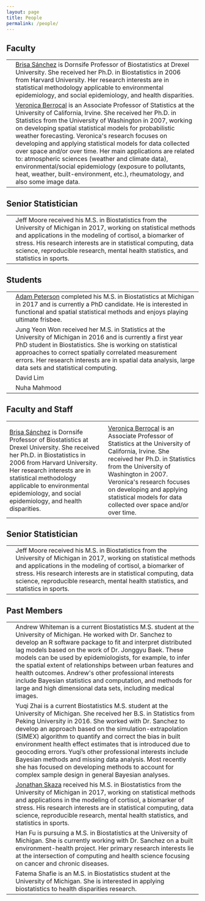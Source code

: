 ```yaml
---
layout: page
title: People
permalink: /people/
---
```


## Faculty

<table>
  <tbody>
    <tr>
      <td><div class="thumbbrisa"></div></td>
      <td> <a href="https://drexel.edu/dornsife/academics/faculty/Brisa%20Sanchez/">Brisa Sánchez</a> is Dornsife Professor of Biostatistics at Drexel University. She received her Ph.D. in Biostatistics in 2006 from Harvard University. Her research interests are in statistical methodology applicable to environmental epidemiology, and social epidemiology, and health disparities.</td>
    </tr>
    <tr>
      <td><div class="thumbberrocal"></div></td>
      <td><a href="https://www.stat.uci.edu/faculty/veronica-berrocal/">Veronica Berrocal</a> is an Associate Professor of Statistics at the University of California, Irvine. She received her Ph.D. in Statistics from the University of Washington in 2007, working on developing spatial statistical models for probabilistic weather forecasting. Veronica's research focuses on developing and applying statistical models for data collected over space and/or over time. Her main applications are related to: atmospheric sciences (weather and climate data), environmental/social epidemiology (exposure to pollutants, heat, weather, built-environment, etc.), rheumatology, and also some image data.</td>
    </tr>
  </tbody>
</table>

## Senior Statistician

<table>
  <tbody>
    <tr>
      <td><div class="thumbskaza"></div></td>
      <td> Jeff Moore received his M.S. in Biostatistics from the University of Michigan in 2017, working on statistical methods and applications in the modeling of cortisol, a biomarker of stress. His research interests are in statistical computing, data science, reproducible research, mental health statistics, and statistics in sports. </td>
    </tr>
  </tbody>
</table>


## Students

<table>
  <tbody>
    <tr>
      <td><div class="thumbpeterson"></div></td>
      <td> <a href="http://apeterson91.github.io/">Adam Peterson</a> completed his M.S. in Biostatistics at Michigan in 2017 and is currently a PhD candidate. He is interested in functional and spatial statistical methods and enjoys playing ultimate frisbee.</td>
    </tr>
     <tr>
      <td><div class="thumbjung"></div></td>
      <td>Jung Yeon Won received her M.S. in Statistics at the University of Michigan in 2016 and is currently a first year PhD student in Biostatistics. She is working on statistical approaches to correct spatially correlated measurement errors. Her research interests are in spatial data analysis, large data sets and statistical computing. </td>
    </tr>
     <tr>
      <td></td>
      <td>David Lim</td>
    </tr>
     <tr>
      <td></td>
      <td>Nuha Mahmood</td>
    </tr>
  </tbody>
</table>


## Faculty and Staff

<table>
  <tbody>
    <tr>
      <td><div class="thumbbrisa"></div></td>
      <td><div class="thumbberrocal"></div></td>
    </tr>
    <tr>
     <td> <a href="https://drexel.edu/dornsife/academics/faculty/Brisa%20Sanchez/">Brisa Sánchez</a> is Dornsife Professor of Biostatistics at Drexel University. She received her Ph.D. in Biostatistics in 2006 from Harvard University. Her research interests are in statistical methodology applicable to environmental epidemiology, and social epidemiology, and health disparities.</td>
      <td><a href="https://www.stat.uci.edu/faculty/veronica-berrocal/">Veronica Berrocal</a> is an Associate Professor of Statistics at the University of California, Irvine. She received her Ph.D. in Statistics from the University of Washington in 2007. Veronica's research focuses on developing and applying statistical models for data collected over space and/or over time. </td>
    </tr>
  </tbody>
</table>

## Senior Statistician

<table>
  <tbody>
    <tr>
      <td><div class="thumbskaza"></div></td>
      <td> Jeff Moore received his M.S. in Biostatistics from the University of Michigan in 2017, working on statistical methods and applications in the modeling of cortisol, a biomarker of stress. His research interests are in statistical computing, data science, reproducible research, mental health statistics, and statistics in sports. </td>
    </tr>
  </tbody>
</table>



## Past Members

<table>
  <tbody>
    <tr>
      <td><div class="thumbwhiteman"></div></td>
      <td> Andrew Whiteman is a current Biostatistics M.S. student at the University of Michigan. He worked with Dr. Sanchez to develop an R software package to fit and interpret distributed lag models based on the work of Dr. Jonggyu Baek. These models can be used by epidemiologists, for example, to infer the spatial extent of relationships between urban features and health outcomes. Andrew's other professional interests include Bayesian statistics and computation, and methods for large and high dimensional data sets, including medical images.</td>
    </tr>
    <tr>
      <td><div class="thumbyuqi"></div></td>
      <td>Yuqi Zhai is a current Biostatistics M.S. student at the University of Michigan. She received her B.S. in Statistics from Peking University in 2016. She worked with Dr. Sanchez to develop an approach based on the simulation-extrapolation (SIMEX) algorithm to quantify and correct the bias in built environment health effect estimates that is introduced due to geocoding errors. Yuqi’s other professional interests include Bayesian methods and missing data analysis. Most recently she has focused on developing methods to account for complex sample design in general Bayesian analyses.</td>
    </tr>
    <tr>
      <td><div class="thumbskaza"></div></td>
      <td> <a href="http://jskaza.github.io">Jonathan Skaza</a> received his M.S. in Biostatistics from the University of Michigan in 2017, working on statistical methods and applications in the modeling of cortisol, a biomarker of stress. His research interests are in statistical computing, data science, reproducible research, mental health statistics, and statistics in sports. </td>
    </tr>
        <tr>
      <td><div class="thumbhan"></div></td>
      <td>Han Fu is pursuing a M.S. in Biostatistics at the University of Michigan. She is currently working with Dr. Sanchez on a built environment-health project. Her primary research interests lie at the intersection of computing and health science focusing on cancer and chronic diseases.</td>
    </tr>
     <tr>
      <td><div class="thumbfatema"></div></td>
      <td>Fatema Shafie is an M.S. in Biostatistics student at the University of Michigan. She is interested in applying biostatistics to health disparities research. </td>
    </tr>
  </tbody>
</table>


